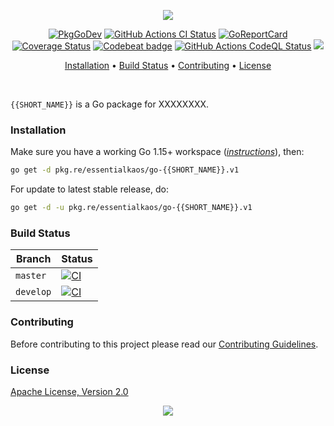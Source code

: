 <p align="center"><a href="#readme"><img src="https://gh.kaos.st/go-{{SHORT_NAME}}.svg"/></a></p>

<p align="center">
  <a href="https://kaos.sh/g/go-{{SHORT_NAME}}.v1"><img src="https://gh.kaos.st/godoc.svg" alt="PkgGoDev" /></a>
  <a href="https://kaos.sh/w/go-{{SHORT_NAME}}/ci"><img src="https://kaos.sh/w/go-{{SHORT_NAME}}/ci.svg" alt="GitHub Actions CI Status" /></a>
  <a href="https://kaos.sh/r/go-{{SHORT_NAME}}"><img src="https://kaos.sh/r/go-{{SHORT_NAME}}.svg" alt="GoReportCard" /></a>
  <a href="https://kaos.sh/c/go-{{SHORT_NAME}}"><img src="https://kaos.sh/c/go-{{SHORT_NAME}}.svg" alt="Coverage Status" /></a>
  <a href="https://kaos.sh/b/go-{{SHORT_NAME}}"><img src="https://kaos.sh/b/XXXXXXXX.svg" alt="Codebeat badge" /></a>
  <a href="https://kaos.sh/w/go-{{SHORT_NAME}}/codeql"><img src="https://kaos.sh/w/go-{{SHORT_NAME}}/codeql.svg" alt="GitHub Actions CodeQL Status" /></a>
  <a href="#license"><img src="https://gh.kaos.st/apache2.svg"></a>
</p>

<p align="center"><a href="#installation">Installation</a> • <a href="#build-status">Build Status</a> • <a href="#contributing">Contributing</a> • <a href="#license">License</a></p>

<br/>

`{{SHORT_NAME}}` is a Go package for XXXXXXXX.

### Installation

Make sure you have a working Go 1.15+ workspace (_[instructions](https://golang.org/doc/install)_), then:

````bash
go get -d pkg.re/essentialkaos/go-{{SHORT_NAME}}.v1
````

For update to latest stable release, do:

```bash
go get -d -u pkg.re/essentialkaos/go-{{SHORT_NAME}}.v1
```

### Build Status

| Branch | Status |
|--------|----------|
| `master` | [![CI](https://kaos.sh/w/go-{{SHORT_NAME}}/ci.svg?branch=master)](https://kaos.sh/w/go-{{SHORT_NAME}}/ci?query=branch:master) |
| `develop` | [![CI](https://kaos.sh/w/go-{{SHORT_NAME}}/ci.svg?branch=develop)](https://kaos.sh/w/go-{{SHORT_NAME}}/ci?query=branch:develop) |

### Contributing

Before contributing to this project please read our [Contributing Guidelines](https://github.com/essentialkaos/contributing-guidelines#contributing-guidelines).

### License

[Apache License, Version 2.0](http://www.apache.org/licenses/LICENSE-2.0)

<p align="center"><a href="https://essentialkaos.com"><img src="https://gh.kaos.st/ekgh.svg"/></a></p>
